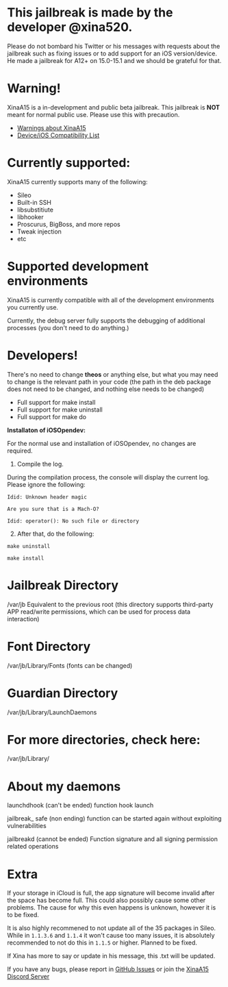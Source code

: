 # **This jailbreak is made by the developer @xina520.** 

Please do not bombard his Twitter or his messages with requests about the jailbreak such as fixing issues or to add support for an iOS version/device. He made a jailbreak for A12+ on 15.0-15.1 and we should be grateful for that.

# **Warning!**

XinaA15 is a in-development and public beta jailbreak. This jailbreak is **NOT** meant for normal public use. Please use this with precaution.
- [Warnings about XinaA15](https://github.com/NotDarkn/XinaA15/blob/main/WARNINGS.md)
- [Device/iOS Compatibility List](https://github.com/NotDarkn/XinaA15/blob/main/SUPPORTED.md)

# **Currently supported:**

XinaA15 currently supports many of the following:
- Sileo
- Built-in SSH 
- libsubstitiute
- libhooker
- Proscurus, BigBoss, and more repos
- Tweak injection
- etc

# **Supported development environments**

XinaA15 is currently compatible with all of the development environments you currently use.

Currently, the debug server fully supports the debugging of additional processes (you don't need to do anything.)

# **Developers!**

There's no need to change **theos** or anything else, but what you may need to change is the relevant path in your code (the path in the deb package does not need to be changed, and nothing else needs to be changed)

- Full support for make install
- Full support for make uninstall
- Full support for make do

**Installaton of iOSOpendev:**

For the normal use and installation of iOSOpendev, no changes are required.

1. Compile the log. 

During the compilation process, the console will display the current log. Please ignore the following:

`Idid: Unknown header magic`

`Are you sure that is a Mach-O?`

`Idid: operator(): No such file or directory`

2. After that, do the following:

`make uninstall`

`make install`

# **Jailbreak Directory**
/var/jb
Equivalent to the previous root (this directory supports third-party APP read/write permissions, which can be used for process data interaction)

# **Font Directory**
/var/jb/Library/Fonts (fonts can be changed)

# **Guardian Directory**
/var/jb/Library/LaunchDaemons

# **For more directories, check here:**
/var/jb/Library/

# **About my daemons**

launchdhook (can't be ended) function hook launch

jailbreak_ safe (non ending) function can be started again without exploiting vulnerabilities

jailbreakd (cannot be ended) Function signature and all signing permission related operations

# **Extra**

If your storage in iCloud is full, the app signature will become invalid after the space has become full. This could also possibly cause some other problems. The cause for why this even happens is unknown, however it is to be fixed.

It is also highly recommened to not update all of the 35 packages in Sileo. While in `1.1.3.6` and `1.1.4` it won't cause too many issues, it is absolutely recommended to not do this in `1.1.5` or higher. Planned to be fixed.

If Xina has more to say or update in his message, this .txt will be updated.

If you have any bugs, please report in [GitHub Issues](https://github.com/jacksight/xina520_official_jailbreak/issues) or join the [XinaA15 Discord Server](https://discord.gg/xina-a15)
